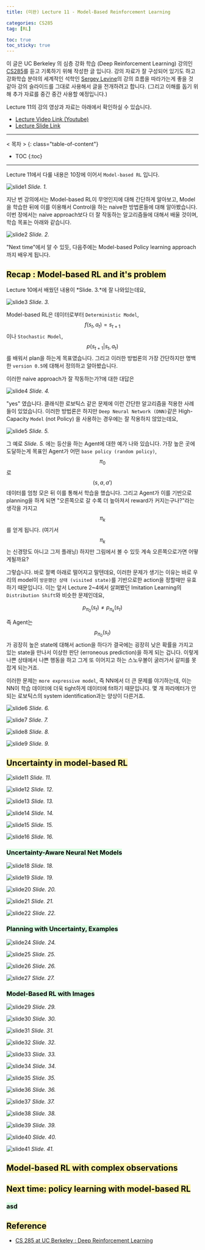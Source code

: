 ```yaml
---
title: (미완) Lecture 11 - Model-Based Reinforcement Learning

categories: CS285
tag: [RL]

toc: true
toc_sticky: true
---
```


이 글은 UC Berkeley 의 심층 강화 학습 (Deep Reinforcement Learning) 강의인 [CS285](http://rail.eecs.berkeley.edu/deeprlcourse/)를 듣고 기록하기 위해 작성한 글 입니다. 
강의 자료가 잘 구성되어 있기도 하고 강화학습 분야의 세계적인 석학인 [Sergey Levine](http://people.eecs.berkeley.edu/~svlevine/)의 강의 흐름을 따라가는게 좋을 것 같아 강의 슬라이드를 그대로 사용해서 글을 전개하려고 합니다. (그리고 이해를 돕기 위해 추가 자료를 중간 중간 사용할 예정입니다.)


Lecture 11의 강의 영상과 자료는 아래에서 확인하실 수 있습니다. 
- [Lecture Video Link (Youtube)](https://www.youtube.com/watch?v=LkTmiylbHYk&list=PL_iWQOsE6TfURIIhCrlt-wj9ByIVpbfGc&index=47)
- [Lecture Slide Link](http://rail.eecs.berkeley.edu/deeprlcourse/static/slides/lec-11.pdf)


---
< 목차 >
{: class="table-of-content"}
* TOC
{:toc}
---

Lecture 11에서 다룰 내용은 10장에 이어서 `Model-based RL` 입니다.

![slide1](/assets/images/CS285/lec-11/slide1.png)
*Slide. 1.*

지난 번 강의에서는 Model-based RL이 무엇인지에 대해 간단하게 알아보고, Model을 학습한 뒤에 이를 이용해서 Control을 하는 naive한 방법론들에 대해 알아봤습니다.
이번 장에서는 naive approach보다 더 잘 작동하는 알고리즘들에 대해서 배울 것이며, 학습 목표는 아래와 같습니다.

![slide2](/assets/images/CS285/lec-11/slide2.png)
*Slide. 2.*

"Next time"에서 알 수 있듯, 다음주에는 Model-based Policy learning approach까지 배우게 됩니다. 


## <mark style='background-color: #fff5b1'> Recap : Model-based RL and it's problem</mark>

Lecture 10에서 배웠던 내용이 *Slide. 3.*에 잘 나와있는데요,

![slide3](/assets/images/CS285/lec-11/slide3.png)
*Slide. 3.*

Model-based RL은 데이터로부터 `Deterministic Model`, $$f(s_t,a_t)=s_{t+1}$$이나 `Stochastic Model`, $$p(s_{t+1} \vert s_t,a_t)$$를 배워서 plan을 하는게 목표였습니다.
그리고 이러한 방법론의 가장 간단하지만 명백한 `version 0.5`에 대해서 정의하고 알아봤습니다.


이러한 naive approach가 잘 작동하는가?에 대한 대답은

![slide4](/assets/images/CS285/lec-11/slide4.png)
*Slide. 4.*

"yes" 였습니다. 
클래식한 로보틱스 같은 문제에 이런 간단한 알고리즘을 적용한 사례들이 있었습니다.
이러한 방법론은 하지만 `Deep Neural Network (DNN)`같은 High-Capacity `Model` (not Policy) 을 사용하는 경우에는 잘 작용하지 않았는데요,

![slide5](/assets/images/CS285/lec-11/slide5.png)
*Slide. 5.*

그 예로 *Slide. 5.* 에는 등산을 하는 Agent에 대한 예가 나와 있습니다.
가장 높은 곳에 도달하는게 목표인 Agent가 어떤 `base policy (random policy)`, $$\pi_0$$로 $$(s,a,a')$$ 데이터를 엄청 모은 뒤 이를 통해서 학습을 했습니다.
그리고 Agent가 이를 기반으로 planning을 하게 되면 "오른쪽으로 갈 수록 더 높아져서 reward가 커지는구나?"라는 생각을 가지고 $$\pi_k$$를 얻게 됩니다. (여기서 $$\pi_k$$는 신경망도 아니고 그저 플래닝)
하지만 그림에서 볼 수 있듯 계속 오른쪽으로가면 어떻게될까요? 

그렇습니다. 바로 절벽 아래로 떨어지고 말텐데요, 이러한  문제가 생기는 이유는 바로 우리의 model이 `방문했던 상태 (visited state)`를 기반으로한 action을 정할때만 유효하기 때문입니다.
이는 앞서 Lecture 2~4에서 살펴봤던 Imitation Learning의 `Distribution Shift`와 비슷한 문제인데요,

$$
p_{\pi_0}(s_t) \neq p_{\pi_k}(s_t)
$$ 

즉 Agent는 $$p_{\pi_0}(s_t)$$가 굉장히 높은 state에 대해서 action을 하다가 결국에는 굉장히 낮은 확률을 가지고 있는 state을 만나서 이상한 판단 (erroneous prediction)을 하게 되는 겁니다.
이렇게 나쁜 상태에서 나쁜 행동을 하고 그게 또 이어지고 하는 스노우볼이 굴러가서 갈피를 못잡게 되는거죠.


이러한 문제는 `more expressive model`, 즉 NN에서 더 큰 문제를 야기하는데, 이는 NN이 학습 데이터에 더욱 tight하게 데이터에 fit하기 때문입니다.
몇 개 파라메터가 안되는 로보틱스의 system identification과는 양상이 다른거죠.

![slide6](/assets/images/CS285/lec-11/slide6.png)
*Slide. 6.*

![slide7](/assets/images/CS285/lec-11/slide7.png)
*Slide. 7.*

![slide8](/assets/images/CS285/lec-11/slide8.png)
*Slide. 8.*

![slide9](/assets/images/CS285/lec-11/slide9.png)
*Slide. 9.*



## <mark style='background-color: #fff5b1'> Uncertainty in model-based RL  </mark>

![slide11](/assets/images/CS285/lec-11/slide11.png)
*Slide. 11.*

![slide12](/assets/images/CS285/lec-11/slide12.png)
*Slide. 12.*

![slide13](/assets/images/CS285/lec-11/slide13.png)
*Slide. 13.*

![slide14](/assets/images/CS285/lec-11/slide14.png)
*Slide. 14.*

![slide15](/assets/images/CS285/lec-11/slide15.png)
*Slide. 15.*

![slide16](/assets/images/CS285/lec-11/slide16.png)
*Slide. 16.*



### <mark style='background-color: #dcffe4'> Uncertainty-Aware Neural Net Models </mark>

![slide18](/assets/images/CS285/lec-11/slide18.png)
*Slide. 18.*

![slide19](/assets/images/CS285/lec-11/slide19.png)
*Slide. 19.*

![slide20](/assets/images/CS285/lec-11/slide20.png)
*Slide. 20.*

![slide21](/assets/images/CS285/lec-11/slide21.png)
*Slide. 21.*

![slide22](/assets/images/CS285/lec-11/slide22.png)
*Slide. 22.*


### <mark style='background-color: #dcffe4'> Planning with Uncertainty, Examples </mark>

![slide24](/assets/images/CS285/lec-11/slide24.png)
*Slide. 24.*

![slide25](/assets/images/CS285/lec-11/slide25.png)
*Slide. 25.*

![slide26](/assets/images/CS285/lec-11/slide26.png)
*Slide. 26.*

![slide27](/assets/images/CS285/lec-11/slide27.png)
*Slide. 27.*


### <mark style='background-color: #dcffe4'> Model-Based RL with Images </mark>

![slide29](/assets/images/CS285/lec-11/slide29.png)
*Slide. 29.*

![slide30](/assets/images/CS285/lec-11/slide30.png)
*Slide. 30.*

![slide31](/assets/images/CS285/lec-11/slide31.png)
*Slide. 31.*

![slide32](/assets/images/CS285/lec-11/slide32.png)
*Slide. 32.*

![slide33](/assets/images/CS285/lec-11/slide33.png)
*Slide. 33.*

![slide34](/assets/images/CS285/lec-11/slide34.png)
*Slide. 34.*

![slide35](/assets/images/CS285/lec-11/slide35.png)
*Slide. 35.*

![slide36](/assets/images/CS285/lec-11/slide36.png)
*Slide. 36.*

![slide37](/assets/images/CS285/lec-11/slide37.png)
*Slide. 37.*

![slide38](/assets/images/CS285/lec-11/slide38.png)
*Slide. 38.*

![slide39](/assets/images/CS285/lec-11/slide39.png)
*Slide. 39.*

![slide40](/assets/images/CS285/lec-11/slide40.png)
*Slide. 40.*

![slide41](/assets/images/CS285/lec-11/slide41.png)
*Slide. 41.*



## <mark style='background-color: #fff5b1'> Model-based RL with complex observations  </mark>



## <mark style='background-color: #fff5b1'> Next time: policy learning with model-based RL  </mark>





### <mark style='background-color: #dcffe4'> asd </mark>

## <mark style='background-color: #fff5b1'> Reference </mark>

- [CS 285 at UC Berkeley : Deep Reinforcement Learning](http://rail.eecs.berkeley.edu/deeprlcourse/)








